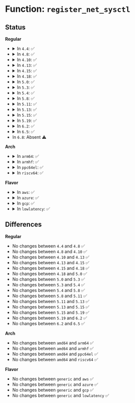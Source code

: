 # Function: <code>register_net_sysctl</code>

## Status
<b>Regular</b>
<ul>
<li>
<details>
<summary>In <code>4.4</code>: ✅</summary>

```c
struct ctl_table_header *register_net_sysctl(struct net *net, const char *path, struct ctl_table *table);
```

**Collision:** Unique Global

**Inline:** No

**Transformation:** False

**Instances:**

```
In net/sysctl_net.c (ffffffff818163d0)
Location: net/sysctl_net.c:107
Inline: False
Direct callers:
  - net/core/sysctl_net_core.c:sysctl_core_init
  - net/core/sysctl_net_core.c:sysctl_core_net_init
  - net/core/sysctl_net_core.c:sysctl_core_net_init
  - net/core/neighbour.c:neigh_sysctl_register
  - net/netfilter/nf_log.c:nf_log_net_init
  - net/netfilter/nf_log.c:nf_log_net_init
  - net/ipv4/route.c:sysctl_route_net_init
  - net/ipv4/route.c:sysctl_route_net_init
  - net/ipv4/route.c:ip_static_sysctl_init
  - net/ipv4/ip_fragment.c:ipv4_frags_init_net
  - net/ipv4/ip_fragment.c:ipv4_frags_init_net
  - net/ipv4/ip_fragment.c:ipfrag_init
  - net/ipv4/devinet.c:__devinet_sysctl_register
  - net/ipv4/devinet.c:devinet_init_net
  - net/ipv4/sysctl_net_ipv4.c:sysctl_ipv4_init
  - net/ipv4/sysctl_net_ipv4.c:ipv4_sysctl_init_net
  - net/ipv4/sysctl_net_ipv4.c:ipv4_sysctl_init_net
  - net/ipv4/xfrm4_policy.c:xfrm4_net_init
  - net/ipv4/xfrm4_policy.c:xfrm4_net_init
  - net/xfrm/xfrm_sysctl.c:xfrm_sysctl_init
  - net/unix/sysctl_net_unix.c:unix_sysctl_register
  - net/ipv6/addrconf.c:__addrconf_sysctl_register
  - net/ipv6/reassembly.c:ipv6_frags_init_net
  - net/ipv6/reassembly.c:ipv6_frags_init_net
  - net/ipv6/reassembly.c:ipv6_frag_init
  - net/ipv6/sysctl_net_ipv6.c:ipv6_sysctl_net_init
  - net/ipv6/sysctl_net_ipv6.c:ipv6_sysctl_net_init
  - net/ipv6/sysctl_net_ipv6.c:ipv6_sysctl_net_init
  - net/ipv6/sysctl_net_ipv6.c:ipv6_sysctl_register
  - net/ipv6/xfrm6_policy.c:xfrm6_net_init
  - net/ipv6/xfrm6_policy.c:xfrm6_net_init
```
**Symbols:**

```
ffffffff818163d0-ffffffff818163e7: register_net_sysctl (STB_GLOBAL)
```
</details>
</li>
<li>
<details>
<summary>In <code>4.8</code>: ✅</summary>

```c
struct ctl_table_header *register_net_sysctl(struct net *net, const char *path, struct ctl_table *table);
```

**Collision:** Unique Global

**Inline:** No

**Transformation:** False

**Instances:**

```
In net/sysctl_net.c (ffffffff818892a0)
Location: net/sysctl_net.c:107
Inline: False
Direct callers:
  - net/core/sysctl_net_core.c:sysctl_core_init
  - net/core/sysctl_net_core.c:sysctl_core_net_init
  - net/core/sysctl_net_core.c:sysctl_core_net_init
  - net/core/neighbour.c:neigh_sysctl_register
  - net/netfilter/nf_log.c:nf_log_net_init
  - net/netfilter/nf_log.c:nf_log_net_init
  - net/ipv4/route.c:ip_static_sysctl_init
  - net/ipv4/route.c:sysctl_route_net_init
  - net/ipv4/route.c:sysctl_route_net_init
  - net/ipv4/ip_fragment.c:ipfrag_init
  - net/ipv4/ip_fragment.c:ipv4_frags_init_net
  - net/ipv4/ip_fragment.c:ipv4_frags_init_net
  - net/ipv4/devinet.c:devinet_init_net
  - net/ipv4/devinet.c:__devinet_sysctl_register
  - net/ipv4/sysctl_net_ipv4.c:sysctl_ipv4_init
  - net/ipv4/sysctl_net_ipv4.c:ipv4_sysctl_init_net
  - net/ipv4/sysctl_net_ipv4.c:ipv4_sysctl_init_net
  - net/ipv4/xfrm4_policy.c:xfrm4_net_init
  - net/ipv4/xfrm4_policy.c:xfrm4_net_init
  - net/xfrm/xfrm_sysctl.c:xfrm_sysctl_init
  - net/unix/sysctl_net_unix.c:unix_sysctl_register
  - net/ipv6/addrconf.c:__addrconf_sysctl_register
  - net/ipv6/reassembly.c:ipv6_frag_init
  - net/ipv6/reassembly.c:ipv6_frags_init_net
  - net/ipv6/reassembly.c:ipv6_frags_init_net
  - net/ipv6/sysctl_net_ipv6.c:ipv6_sysctl_register
  - net/ipv6/sysctl_net_ipv6.c:ipv6_sysctl_net_init
  - net/ipv6/sysctl_net_ipv6.c:ipv6_sysctl_net_init
  - net/ipv6/sysctl_net_ipv6.c:ipv6_sysctl_net_init
  - net/ipv6/xfrm6_policy.c:xfrm6_net_init
  - net/ipv6/xfrm6_policy.c:xfrm6_net_init
```
**Symbols:**

```
ffffffff818892a0-ffffffff818892b7: register_net_sysctl (STB_GLOBAL)
```
</details>
</li>
<li>
<details>
<summary>In <code>4.10</code>: ✅</summary>

```c
struct ctl_table_header *register_net_sysctl(struct net *net, const char *path, struct ctl_table *table);
```

**Collision:** Unique Global

**Inline:** No

**Transformation:** False

**Instances:**

```
In net/sysctl_net.c (ffffffff818bdb20)
Location: net/sysctl_net.c:118
Inline: False
Direct callers:
  - net/core/sysctl_net_core.c:sysctl_core_init
  - net/core/sysctl_net_core.c:sysctl_core_net_init
  - net/core/sysctl_net_core.c:sysctl_core_net_init
  - net/core/neighbour.c:neigh_sysctl_register
  - net/netfilter/nf_log.c:nf_log_net_init
  - net/ipv4/route.c:ip_static_sysctl_init
  - net/ipv4/route.c:sysctl_route_net_init
  - net/ipv4/route.c:sysctl_route_net_init
  - net/ipv4/ip_fragment.c:ipfrag_init
  - net/ipv4/ip_fragment.c:ipv4_frags_init_net
  - net/ipv4/ip_fragment.c:ipv4_frags_init_net
  - net/ipv4/devinet.c:devinet_init_net
  - net/ipv4/devinet.c:__devinet_sysctl_register
  - net/ipv4/sysctl_net_ipv4.c:sysctl_ipv4_init
  - net/ipv4/sysctl_net_ipv4.c:ipv4_sysctl_init_net
  - net/ipv4/sysctl_net_ipv4.c:ipv4_sysctl_init_net
  - net/ipv4/xfrm4_policy.c:xfrm4_net_init
  - net/ipv4/xfrm4_policy.c:xfrm4_net_init
  - net/xfrm/xfrm_sysctl.c:xfrm_sysctl_init
  - net/unix/sysctl_net_unix.c:unix_sysctl_register
  - net/ipv6/addrconf.c:__addrconf_sysctl_register
  - net/ipv6/reassembly.c:ipv6_frag_init
  - net/ipv6/reassembly.c:ipv6_frags_init_net
  - net/ipv6/reassembly.c:ipv6_frags_init_net
  - net/ipv6/sysctl_net_ipv6.c:ipv6_sysctl_register
  - net/ipv6/sysctl_net_ipv6.c:ipv6_sysctl_net_init
  - net/ipv6/sysctl_net_ipv6.c:ipv6_sysctl_net_init
  - net/ipv6/sysctl_net_ipv6.c:ipv6_sysctl_net_init
  - net/ipv6/xfrm6_policy.c:xfrm6_net_init
  - net/ipv6/xfrm6_policy.c:xfrm6_net_init
```
**Symbols:**

```
ffffffff818bdb20-ffffffff818bdb37: register_net_sysctl (STB_GLOBAL)
```
</details>
</li>
<li>
<details>
<summary>In <code>4.13</code>: ✅</summary>

```c
struct ctl_table_header *register_net_sysctl(struct net *net, const char *path, struct ctl_table *table);
```

**Collision:** Unique Global

**Inline:** No

**Transformation:** False

**Instances:**

```
In net/sysctl_net.c (ffffffff818e4470)
Location: net/sysctl_net.c:117
Inline: False
Direct callers:
  - net/core/sysctl_net_core.c:sysctl_core_init
  - net/core/sysctl_net_core.c:sysctl_core_net_init
  - net/core/sysctl_net_core.c:sysctl_core_net_init
  - net/core/neighbour.c:neigh_sysctl_register
  - net/netfilter/nf_log.c:nf_log_net_init
  - net/netfilter/nf_log.c:nf_log_net_init
  - net/ipv4/route.c:ip_static_sysctl_init
  - net/ipv4/route.c:sysctl_route_net_init
  - net/ipv4/route.c:sysctl_route_net_init
  - net/ipv4/ip_fragment.c:ipfrag_init
  - net/ipv4/ip_fragment.c:ipv4_frags_init_net
  - net/ipv4/ip_fragment.c:ipv4_frags_init_net
  - net/ipv4/devinet.c:devinet_init_net
  - net/ipv4/devinet.c:__devinet_sysctl_register
  - net/ipv4/sysctl_net_ipv4.c:sysctl_ipv4_init
  - net/ipv4/sysctl_net_ipv4.c:ipv4_sysctl_init_net
  - net/ipv4/sysctl_net_ipv4.c:ipv4_sysctl_init_net
  - net/ipv4/xfrm4_policy.c:xfrm4_net_init
  - net/ipv4/xfrm4_policy.c:xfrm4_net_init
  - net/xfrm/xfrm_sysctl.c:xfrm_sysctl_init
  - net/unix/sysctl_net_unix.c:unix_sysctl_register
  - net/ipv6/addrconf.c:__addrconf_sysctl_register
  - net/ipv6/reassembly.c:ipv6_frag_init
  - net/ipv6/reassembly.c:ipv6_frags_init_net
  - net/ipv6/reassembly.c:ipv6_frags_init_net
  - net/ipv6/sysctl_net_ipv6.c:ipv6_sysctl_register
  - net/ipv6/sysctl_net_ipv6.c:ipv6_sysctl_net_init
  - net/ipv6/sysctl_net_ipv6.c:ipv6_sysctl_net_init
  - net/ipv6/sysctl_net_ipv6.c:ipv6_sysctl_net_init
  - net/ipv6/xfrm6_policy.c:xfrm6_net_init
  - net/ipv6/xfrm6_policy.c:xfrm6_net_init
```
**Symbols:**

```
ffffffff818e4470-ffffffff818e4487: register_net_sysctl (STB_GLOBAL)
```
</details>
</li>
<li>
<details>
<summary>In <code>4.15</code>: ✅</summary>

```c
struct ctl_table_header *register_net_sysctl(struct net *net, const char *path, struct ctl_table *table);
```

**Collision:** Unique Global

**Inline:** No

**Transformation:** False

**Instances:**

```
In net/sysctl_net.c (ffffffff8196a2b0)
Location: net/sysctl_net.c:117
Inline: False
Direct callers:
  - net/core/sysctl_net_core.c:sysctl_core_init
  - net/core/sysctl_net_core.c:sysctl_core_net_init
  - net/core/sysctl_net_core.c:sysctl_core_net_init
  - net/core/neighbour.c:neigh_sysctl_register
  - net/netfilter/nf_log.c:nf_log_net_init
  - net/netfilter/nf_log.c:nf_log_net_init
  - net/ipv4/route.c:ip_static_sysctl_init
  - net/ipv4/route.c:sysctl_route_net_init
  - net/ipv4/route.c:sysctl_route_net_init
  - net/ipv4/ip_fragment.c:ipfrag_init
  - net/ipv4/ip_fragment.c:ipv4_frags_init_net
  - net/ipv4/ip_fragment.c:ipv4_frags_init_net
  - net/ipv4/devinet.c:devinet_init_net
  - net/ipv4/devinet.c:__devinet_sysctl_register
  - net/ipv4/sysctl_net_ipv4.c:sysctl_ipv4_init
  - net/ipv4/sysctl_net_ipv4.c:ipv4_sysctl_init_net
  - net/ipv4/sysctl_net_ipv4.c:ipv4_sysctl_init_net
  - net/ipv4/xfrm4_policy.c:xfrm4_net_init
  - net/ipv4/xfrm4_policy.c:xfrm4_net_init
  - net/xfrm/xfrm_sysctl.c:xfrm_sysctl_init
  - net/unix/sysctl_net_unix.c:unix_sysctl_register
  - net/ipv6/addrconf.c:__addrconf_sysctl_register
  - net/ipv6/reassembly.c:ipv6_frag_init
  - net/ipv6/reassembly.c:ipv6_frags_init_net
  - net/ipv6/reassembly.c:ipv6_frags_init_net
  - net/ipv6/sysctl_net_ipv6.c:ipv6_sysctl_register
  - net/ipv6/sysctl_net_ipv6.c:ipv6_sysctl_net_init
  - net/ipv6/sysctl_net_ipv6.c:ipv6_sysctl_net_init
  - net/ipv6/sysctl_net_ipv6.c:ipv6_sysctl_net_init
  - net/ipv6/xfrm6_policy.c:xfrm6_net_init
  - net/ipv6/xfrm6_policy.c:xfrm6_net_init
```
**Symbols:**

```
ffffffff8196a2b0-ffffffff8196a2c7: register_net_sysctl (STB_GLOBAL)
```
</details>
</li>
<li>
<details>
<summary>In <code>4.18</code>: ✅</summary>

```c
struct ctl_table_header *register_net_sysctl(struct net *net, const char *path, struct ctl_table *table);
```

**Collision:** Unique Global

**Inline:** No

**Transformation:** False

**Instances:**

```
In net/sysctl_net.c (ffffffff819c3c90)
Location: net/sysctl_net.c:117
Inline: False
Direct callers:
  - net/core/sysctl_net_core.c:sysctl_core_init
  - net/core/sysctl_net_core.c:sysctl_core_net_init
  - net/core/sysctl_net_core.c:sysctl_core_net_init
  - net/core/neighbour.c:neigh_sysctl_register
  - net/netfilter/nf_log.c:nf_log_net_init
  - net/netfilter/nf_log.c:nf_log_net_init
  - net/ipv4/route.c:ip_static_sysctl_init
  - net/ipv4/route.c:sysctl_route_net_init
  - net/ipv4/route.c:sysctl_route_net_init
  - net/ipv4/ip_fragment.c:ipfrag_init
  - net/ipv4/ip_fragment.c:ipv4_frags_init_net
  - net/ipv4/ip_fragment.c:ipv4_frags_init_net
  - net/ipv4/devinet.c:devinet_init_net
  - net/ipv4/devinet.c:__devinet_sysctl_register
  - net/ipv4/sysctl_net_ipv4.c:sysctl_ipv4_init
  - net/ipv4/sysctl_net_ipv4.c:ipv4_sysctl_init_net
  - net/ipv4/sysctl_net_ipv4.c:ipv4_sysctl_init_net
  - net/ipv4/xfrm4_policy.c:xfrm4_net_init
  - net/ipv4/xfrm4_policy.c:xfrm4_net_init
  - net/xfrm/xfrm_sysctl.c:xfrm_sysctl_init
  - net/unix/sysctl_net_unix.c:unix_sysctl_register
  - net/ipv6/addrconf.c:__addrconf_sysctl_register
  - net/ipv6/reassembly.c:ipv6_frag_init
  - net/ipv6/reassembly.c:ipv6_frags_init_net
  - net/ipv6/reassembly.c:ipv6_frags_init_net
  - net/ipv6/sysctl_net_ipv6.c:ipv6_sysctl_register
  - net/ipv6/sysctl_net_ipv6.c:ipv6_sysctl_net_init
  - net/ipv6/sysctl_net_ipv6.c:ipv6_sysctl_net_init
  - net/ipv6/sysctl_net_ipv6.c:ipv6_sysctl_net_init
  - net/ipv6/xfrm6_policy.c:xfrm6_net_init
  - net/ipv6/xfrm6_policy.c:xfrm6_net_init
```
**Symbols:**

```
ffffffff819c3c90-ffffffff819c3ca7: register_net_sysctl (STB_GLOBAL)
```
</details>
</li>
<li>
<details>
<summary>In <code>5.0</code>: ✅</summary>

```c
struct ctl_table_header *register_net_sysctl(struct net *net, const char *path, struct ctl_table *table);
```

**Collision:** Unique Global

**Inline:** No

**Transformation:** False

**Instances:**

```
In net/sysctl_net.c (ffffffff819fb040)
Location: net/sysctl_net.c:117
Inline: False
Direct callers:
  - net/core/sysctl_net_core.c:sysctl_core_init
  - net/core/sysctl_net_core.c:sysctl_core_net_init
  - net/core/sysctl_net_core.c:sysctl_core_net_init
  - net/core/neighbour.c:neigh_sysctl_register
  - net/netfilter/nf_log.c:nf_log_net_init
  - net/netfilter/nf_log.c:nf_log_net_init
  - net/ipv4/route.c:ip_static_sysctl_init
  - net/ipv4/route.c:sysctl_route_net_init
  - net/ipv4/route.c:sysctl_route_net_init
  - net/ipv4/ip_fragment.c:ipfrag_init
  - net/ipv4/ip_fragment.c:ipv4_frags_init_net
  - net/ipv4/ip_fragment.c:ipv4_frags_init_net
  - net/ipv4/devinet.c:devinet_init_net
  - net/ipv4/devinet.c:__devinet_sysctl_register
  - net/ipv4/sysctl_net_ipv4.c:sysctl_ipv4_init
  - net/ipv4/sysctl_net_ipv4.c:ipv4_sysctl_init_net
  - net/ipv4/sysctl_net_ipv4.c:ipv4_sysctl_init_net
  - net/ipv4/xfrm4_policy.c:xfrm4_net_init
  - net/ipv4/xfrm4_policy.c:xfrm4_net_init
  - net/xfrm/xfrm_sysctl.c:xfrm_sysctl_init
  - net/unix/sysctl_net_unix.c:unix_sysctl_register
  - net/ipv6/addrconf.c:__addrconf_sysctl_register
  - net/ipv6/reassembly.c:ipv6_frag_init
  - net/ipv6/reassembly.c:ipv6_frags_init_net
  - net/ipv6/reassembly.c:ipv6_frags_init_net
  - net/ipv6/sysctl_net_ipv6.c:ipv6_sysctl_register
  - net/ipv6/sysctl_net_ipv6.c:ipv6_sysctl_net_init
  - net/ipv6/sysctl_net_ipv6.c:ipv6_sysctl_net_init
  - net/ipv6/sysctl_net_ipv6.c:ipv6_sysctl_net_init
  - net/ipv6/xfrm6_policy.c:xfrm6_net_init
  - net/ipv6/xfrm6_policy.c:xfrm6_net_init
```
**Symbols:**

```
ffffffff819fb040-ffffffff819fb057: register_net_sysctl (STB_GLOBAL)
```
</details>
</li>
<li>
<details>
<summary>In <code>5.3</code>: ✅</summary>

```c
struct ctl_table_header *register_net_sysctl(struct net *net, const char *path, struct ctl_table *table);
```

**Collision:** Unique Global

**Inline:** No

**Transformation:** False

**Instances:**

```
In net/sysctl_net.c (ffffffff81a6a6d0)
Location: net/sysctl_net.c:118
Inline: False
Direct callers:
  - net/core/sysctl_net_core.c:sysctl_core_init
  - net/core/sysctl_net_core.c:sysctl_core_net_init
  - net/core/sysctl_net_core.c:sysctl_core_net_init
  - net/core/neighbour.c:neigh_sysctl_register
  - net/netfilter/nf_log.c:nf_log_net_init
  - net/netfilter/nf_log.c:nf_log_net_init
  - net/ipv4/route.c:ip_static_sysctl_init
  - net/ipv4/route.c:sysctl_route_net_init
  - net/ipv4/route.c:sysctl_route_net_init
  - net/ipv4/ip_fragment.c:ipfrag_init
  - net/ipv4/devinet.c:devinet_init_net
  - net/ipv4/devinet.c:__devinet_sysctl_register
  - net/ipv4/sysctl_net_ipv4.c:sysctl_ipv4_init
  - net/ipv4/sysctl_net_ipv4.c:ipv4_sysctl_init_net
  - net/ipv4/sysctl_net_ipv4.c:ipv4_sysctl_init_net
  - net/ipv4/xfrm4_policy.c:xfrm4_net_init
  - net/ipv4/xfrm4_policy.c:xfrm4_net_init
  - net/xfrm/xfrm_sysctl.c:xfrm_sysctl_init
  - net/unix/sysctl_net_unix.c:unix_sysctl_register
  - net/ipv6/addrconf.c:__addrconf_sysctl_register
  - net/ipv6/reassembly.c:ipv6_frag_init
  - net/ipv6/sysctl_net_ipv6.c:ipv6_sysctl_register
  - net/ipv6/sysctl_net_ipv6.c:ipv6_sysctl_net_init
  - net/ipv6/sysctl_net_ipv6.c:ipv6_sysctl_net_init
  - net/ipv6/sysctl_net_ipv6.c:ipv6_sysctl_net_init
  - net/ipv6/xfrm6_policy.c:xfrm6_net_init
  - net/ipv6/xfrm6_policy.c:xfrm6_net_init
```
**Symbols:**

```
ffffffff81a6a6d0-ffffffff81a6a6e7: register_net_sysctl (STB_GLOBAL)
```
</details>
</li>
<li>
<details>
<summary>In <code>5.4</code>: ✅</summary>

```c
struct ctl_table_header *register_net_sysctl(struct net *net, const char *path, struct ctl_table *table);
```

**Collision:** Unique Global

**Inline:** No

**Transformation:** False

**Instances:**

```
In net/sysctl_net.c (ffffffff81aa10c0)
Location: net/sysctl_net.c:118
Inline: False
Direct callers:
  - net/core/sysctl_net_core.c:sysctl_core_init
  - net/core/sysctl_net_core.c:sysctl_core_net_init
  - net/core/sysctl_net_core.c:sysctl_core_net_init
  - net/core/neighbour.c:neigh_sysctl_register
  - net/netfilter/nf_log.c:nf_log_net_init
  - net/netfilter/nf_log.c:nf_log_net_init
  - net/ipv4/route.c:ip_static_sysctl_init
  - net/ipv4/route.c:sysctl_route_net_init
  - net/ipv4/route.c:sysctl_route_net_init
  - net/ipv4/ip_fragment.c:ipfrag_init
  - net/ipv4/devinet.c:devinet_init_net
  - net/ipv4/devinet.c:__devinet_sysctl_register
  - net/ipv4/sysctl_net_ipv4.c:sysctl_ipv4_init
  - net/ipv4/sysctl_net_ipv4.c:ipv4_sysctl_init_net
  - net/ipv4/sysctl_net_ipv4.c:ipv4_sysctl_init_net
  - net/ipv4/xfrm4_policy.c:xfrm4_net_init
  - net/ipv4/xfrm4_policy.c:xfrm4_net_init
  - net/xfrm/xfrm_sysctl.c:xfrm_sysctl_init
  - net/unix/sysctl_net_unix.c:unix_sysctl_register
  - net/ipv6/addrconf.c:__addrconf_sysctl_register
  - net/ipv6/reassembly.c:ipv6_frag_init
  - net/ipv6/sysctl_net_ipv6.c:ipv6_sysctl_register
  - net/ipv6/sysctl_net_ipv6.c:ipv6_sysctl_net_init
  - net/ipv6/sysctl_net_ipv6.c:ipv6_sysctl_net_init
  - net/ipv6/sysctl_net_ipv6.c:ipv6_sysctl_net_init
  - net/ipv6/xfrm6_policy.c:xfrm6_net_init
  - net/ipv6/xfrm6_policy.c:xfrm6_net_init
```
**Symbols:**

```
ffffffff81aa10c0-ffffffff81aa10d7: register_net_sysctl (STB_GLOBAL)
```
</details>
</li>
<li>
<details>
<summary>In <code>5.8</code>: ✅</summary>

```c
struct ctl_table_header *register_net_sysctl(struct net *net, const char *path, struct ctl_table *table);
```

**Collision:** Unique Global

**Inline:** No

**Transformation:** False

**Instances:**

```
In net/sysctl_net.c (ffffffff81b9ca30)
Location: net/sysctl_net.c:118
Inline: False
Direct callers:
  - net/core/sysctl_net_core.c:sysctl_core_init
  - net/core/sysctl_net_core.c:sysctl_core_net_init
  - net/core/sysctl_net_core.c:sysctl_core_net_init
  - net/core/neighbour.c:neigh_sysctl_register
  - net/netfilter/nf_log.c:nf_log_net_init
  - net/netfilter/nf_log.c:nf_log_net_init
  - net/ipv4/route.c:ip_static_sysctl_init
  - net/ipv4/route.c:sysctl_route_net_init
  - net/ipv4/route.c:sysctl_route_net_init
  - net/ipv4/ip_fragment.c:ipfrag_init
  - net/ipv4/devinet.c:devinet_init_net
  - net/ipv4/devinet.c:__devinet_sysctl_register
  - net/ipv4/sysctl_net_ipv4.c:sysctl_ipv4_init
  - net/ipv4/sysctl_net_ipv4.c:ipv4_sysctl_init_net
  - net/ipv4/sysctl_net_ipv4.c:ipv4_sysctl_init_net
  - net/ipv4/xfrm4_policy.c:xfrm4_net_init
  - net/ipv4/xfrm4_policy.c:xfrm4_net_init
  - net/xfrm/xfrm_sysctl.c:xfrm_sysctl_init
  - net/unix/sysctl_net_unix.c:unix_sysctl_register
  - net/ipv6/addrconf.c:__addrconf_sysctl_register
  - net/ipv6/reassembly.c:ipv6_frag_init
  - net/ipv6/sysctl_net_ipv6.c:ipv6_sysctl_register
  - net/ipv6/sysctl_net_ipv6.c:ipv6_sysctl_net_init
  - net/ipv6/sysctl_net_ipv6.c:ipv6_sysctl_net_init
  - net/ipv6/sysctl_net_ipv6.c:ipv6_sysctl_net_init
  - net/ipv6/xfrm6_policy.c:xfrm6_net_init
  - net/ipv6/xfrm6_policy.c:xfrm6_net_init
  - net/mptcp/ctrl.c:mptcp_net_init
  - net/mptcp/ctrl.c:mptcp_net_init
```
**Symbols:**

```
ffffffff81b9ca30-ffffffff81b9ca47: register_net_sysctl (STB_GLOBAL)
```
</details>
</li>
<li>
<details>
<summary>In <code>5.11</code>: ✅</summary>

```c
struct ctl_table_header *register_net_sysctl(struct net *net, const char *path, struct ctl_table *table);
```

**Collision:** Unique Global

**Inline:** No

**Transformation:** False

**Instances:**

```
In net/sysctl_net.c (ffffffff81bac740)
Location: net/sysctl_net.c:118
Inline: False
Direct callers:
  - net/core/sysctl_net_core.c:sysctl_core_init
  - net/core/sysctl_net_core.c:sysctl_core_net_init
  - net/core/sysctl_net_core.c:sysctl_core_net_init
  - net/core/neighbour.c:neigh_sysctl_register
  - net/netfilter/nf_log.c:nf_log_net_init
  - net/netfilter/nf_log.c:nf_log_net_init
  - net/ipv4/route.c:ip_static_sysctl_init
  - net/ipv4/route.c:sysctl_route_net_init
  - net/ipv4/route.c:sysctl_route_net_init
  - net/ipv4/ip_fragment.c:ipfrag_init
  - net/ipv4/devinet.c:devinet_init_net
  - net/ipv4/devinet.c:__devinet_sysctl_register
  - net/ipv4/sysctl_net_ipv4.c:sysctl_ipv4_init
  - net/ipv4/sysctl_net_ipv4.c:ipv4_sysctl_init_net
  - net/ipv4/sysctl_net_ipv4.c:ipv4_sysctl_init_net
  - net/ipv4/xfrm4_policy.c:xfrm4_net_init
  - net/ipv4/xfrm4_policy.c:xfrm4_net_init
  - net/xfrm/xfrm_sysctl.c:xfrm_sysctl_init
  - net/unix/sysctl_net_unix.c:unix_sysctl_register
  - net/ipv6/addrconf.c:__addrconf_sysctl_register
  - net/ipv6/reassembly.c:ipv6_frag_init
  - net/ipv6/sysctl_net_ipv6.c:ipv6_sysctl_register
  - net/ipv6/sysctl_net_ipv6.c:ipv6_sysctl_net_init
  - net/ipv6/sysctl_net_ipv6.c:ipv6_sysctl_net_init
  - net/ipv6/sysctl_net_ipv6.c:ipv6_sysctl_net_init
  - net/ipv6/xfrm6_policy.c:xfrm6_net_init
  - net/ipv6/xfrm6_policy.c:xfrm6_net_init
  - net/mptcp/ctrl.c:mptcp_net_init
  - net/mptcp/ctrl.c:mptcp_net_init
```
**Symbols:**

```
ffffffff81bac740-ffffffff81bac757: register_net_sysctl (STB_GLOBAL)
```
</details>
</li>
<li>
<details>
<summary>In <code>5.13</code>: ✅</summary>

```c
struct ctl_table_header *register_net_sysctl(struct net *net, const char *path, struct ctl_table *table);
```

**Collision:** Unique Global

**Inline:** No

**Transformation:** False

**Instances:**

```
In net/sysctl_net.c (ffffffff81b9b9c0)
Location: net/sysctl_net.c:163
Inline: False
Direct callers:
  - net/core/sysctl_net_core.c:sysctl_core_init
  - net/core/sysctl_net_core.c:sysctl_core_net_init
  - net/core/sysctl_net_core.c:sysctl_core_net_init
  - net/core/neighbour.c:neigh_sysctl_register
  - net/netfilter/nf_log.c:nf_log_net_init
  - net/netfilter/nf_log.c:nf_log_net_init
  - net/ipv4/route.c:ip_static_sysctl_init
  - net/ipv4/route.c:sysctl_route_net_init
  - net/ipv4/route.c:sysctl_route_net_init
  - net/ipv4/ip_fragment.c:ipfrag_init
  - net/ipv4/devinet.c:devinet_init_net
  - net/ipv4/devinet.c:__devinet_sysctl_register
  - net/ipv4/sysctl_net_ipv4.c:sysctl_ipv4_init
  - net/ipv4/sysctl_net_ipv4.c:ipv4_sysctl_init_net
  - net/ipv4/sysctl_net_ipv4.c:ipv4_sysctl_init_net
  - net/ipv4/xfrm4_policy.c:xfrm4_net_init
  - net/ipv4/xfrm4_policy.c:xfrm4_net_init
  - net/xfrm/xfrm_sysctl.c:xfrm_sysctl_init
  - net/unix/sysctl_net_unix.c:unix_sysctl_register
  - net/ipv6/addrconf.c:__addrconf_sysctl_register
  - net/ipv6/reassembly.c:ipv6_frag_init
  - net/ipv6/sysctl_net_ipv6.c:ipv6_sysctl_register
  - net/ipv6/sysctl_net_ipv6.c:ipv6_sysctl_net_init
  - net/ipv6/sysctl_net_ipv6.c:ipv6_sysctl_net_init
  - net/ipv6/sysctl_net_ipv6.c:ipv6_sysctl_net_init
  - net/ipv6/xfrm6_policy.c:xfrm6_net_init
  - net/ipv6/xfrm6_policy.c:xfrm6_net_init
  - net/mptcp/ctrl.c:mptcp_net_init
  - net/mptcp/ctrl.c:mptcp_net_init
```
**Symbols:**

```
ffffffff81b9b9c0-ffffffff81b9b9fe: register_net_sysctl (STB_GLOBAL)
```
</details>
</li>
<li>
<details>
<summary>In <code>5.15</code>: ✅</summary>

```c
struct ctl_table_header *register_net_sysctl(struct net *net, const char *path, struct ctl_table *table);
```

**Collision:** Unique Global

**Inline:** No

**Transformation:** False

**Instances:**

```
In net/sysctl_net.c (ffffffff81c68900)
Location: net/sysctl_net.c:163
Inline: False
Direct callers:
  - net/core/sysctl_net_core.c:sysctl_core_init
  - net/core/sysctl_net_core.c:sysctl_core_net_init
  - net/core/sysctl_net_core.c:sysctl_core_net_init
  - net/core/neighbour.c:neigh_sysctl_register
  - net/netfilter/nf_log.c:nf_log_net_init
  - net/netfilter/nf_log.c:nf_log_net_init
  - net/ipv4/route.c:ip_static_sysctl_init
  - net/ipv4/route.c:sysctl_route_net_init
  - net/ipv4/route.c:sysctl_route_net_init
  - net/ipv4/ip_fragment.c:ipfrag_init
  - net/ipv4/devinet.c:devinet_init_net
  - net/ipv4/devinet.c:__devinet_sysctl_register
  - net/ipv4/sysctl_net_ipv4.c:sysctl_ipv4_init
  - net/ipv4/sysctl_net_ipv4.c:ipv4_sysctl_init_net
  - net/ipv4/sysctl_net_ipv4.c:ipv4_sysctl_init_net
  - net/ipv4/xfrm4_policy.c:xfrm4_net_init
  - net/ipv4/xfrm4_policy.c:xfrm4_net_init
  - net/xfrm/xfrm_sysctl.c:xfrm_sysctl_init
  - net/unix/sysctl_net_unix.c:unix_sysctl_register
  - net/ipv6/addrconf.c:__addrconf_sysctl_register
  - net/ipv6/reassembly.c:ipv6_frag_init
  - net/ipv6/sysctl_net_ipv6.c:ipv6_sysctl_register
  - net/ipv6/sysctl_net_ipv6.c:ipv6_sysctl_net_init
  - net/ipv6/sysctl_net_ipv6.c:ipv6_sysctl_net_init
  - net/ipv6/sysctl_net_ipv6.c:ipv6_sysctl_net_init
  - net/ipv6/xfrm6_policy.c:xfrm6_net_init
  - net/ipv6/xfrm6_policy.c:xfrm6_net_init
  - net/mptcp/ctrl.c:mptcp_net_init
  - net/mptcp/ctrl.c:mptcp_net_init
```
**Symbols:**

```
ffffffff81c68900-ffffffff81c6893e: register_net_sysctl (STB_GLOBAL)
```
</details>
</li>
<li>
<details>
<summary>In <code>5.19</code>: ✅</summary>

```c
struct ctl_table_header *register_net_sysctl(struct net *net, const char *path, struct ctl_table *table);
```

**Collision:** Unique Global

**Inline:** No

**Transformation:** False

**Instances:**

```
In net/sysctl_net.c (ffffffff81e0bab0)
Location: net/sysctl_net.c:163
Inline: False
Direct callers:
  - net/core/sysctl_net_core.c:sysctl_core_init
  - net/core/sysctl_net_core.c:sysctl_core_net_init
  - net/core/sysctl_net_core.c:sysctl_core_net_init
  - net/core/neighbour.c:neigh_sysctl_register
  - net/netfilter/nf_log.c:nf_log_net_init
  - net/netfilter/nf_log.c:nf_log_net_init
  - net/ipv4/route.c:ip_static_sysctl_init
  - net/ipv4/route.c:sysctl_route_net_init
  - net/ipv4/route.c:sysctl_route_net_init
  - net/ipv4/ip_fragment.c:ipfrag_init
  - net/ipv4/devinet.c:devinet_init_net
  - net/ipv4/devinet.c:__devinet_sysctl_register
  - net/ipv4/sysctl_net_ipv4.c:sysctl_ipv4_init
  - net/ipv4/sysctl_net_ipv4.c:ipv4_sysctl_init_net
  - net/ipv4/sysctl_net_ipv4.c:ipv4_sysctl_init_net
  - net/ipv4/xfrm4_policy.c:xfrm4_net_init
  - net/ipv4/xfrm4_policy.c:xfrm4_net_init
  - net/xfrm/xfrm_sysctl.c:xfrm_sysctl_init
  - net/unix/sysctl_net_unix.c:unix_sysctl_register
  - net/ipv6/addrconf.c:__addrconf_sysctl_register
  - net/ipv6/reassembly.c:ipv6_frag_init
  - net/ipv6/sysctl_net_ipv6.c:ipv6_sysctl_register
  - net/ipv6/sysctl_net_ipv6.c:ipv6_sysctl_net_init
  - net/ipv6/sysctl_net_ipv6.c:ipv6_sysctl_net_init
  - net/ipv6/sysctl_net_ipv6.c:ipv6_sysctl_net_init
  - net/ipv6/xfrm6_policy.c:xfrm6_net_init
  - net/ipv6/xfrm6_policy.c:xfrm6_net_init
  - net/mptcp/ctrl.c:mptcp_net_init
  - net/mptcp/ctrl.c:mptcp_net_init
```
**Symbols:**

```
ffffffff81e0bab0-ffffffff81e0baf8: register_net_sysctl (STB_GLOBAL)
```
</details>
</li>
<li>
<details>
<summary>In <code>6.2</code>: ✅</summary>

```c
struct ctl_table_header *register_net_sysctl(struct net *net, const char *path, struct ctl_table *table);
```

**Collision:** Unique Global

**Inline:** No

**Transformation:** False

**Instances:**

```
In net/sysctl_net.c (ffffffff81fe1760)
Location: net/sysctl_net.c:163
Inline: False
Direct callers:
  - net/core/sysctl_net_core.c:sysctl_core_init
  - net/core/sysctl_net_core.c:sysctl_core_net_init
  - net/core/sysctl_net_core.c:sysctl_core_net_init
  - net/core/neighbour.c:neigh_sysctl_register
  - net/netfilter/nf_log.c:nf_log_net_init
  - net/netfilter/nf_log.c:nf_log_net_init
  - net/ipv4/route.c:ip_static_sysctl_init
  - net/ipv4/route.c:sysctl_route_net_init
  - net/ipv4/route.c:sysctl_route_net_init
  - net/ipv4/ip_fragment.c:ipfrag_init
  - net/ipv4/devinet.c:devinet_init_net
  - net/ipv4/devinet.c:__devinet_sysctl_register
  - net/ipv4/sysctl_net_ipv4.c:sysctl_ipv4_init
  - net/ipv4/sysctl_net_ipv4.c:ipv4_sysctl_init_net
  - net/ipv4/sysctl_net_ipv4.c:ipv4_sysctl_init_net
  - net/ipv4/xfrm4_policy.c:xfrm4_net_init
  - net/ipv4/xfrm4_policy.c:xfrm4_net_init
  - net/xfrm/xfrm_sysctl.c:xfrm_sysctl_init
  - net/unix/sysctl_net_unix.c:unix_sysctl_register
  - net/unix/sysctl_net_unix.c:unix_sysctl_register
  - net/ipv6/addrconf.c:__addrconf_sysctl_register
  - net/ipv6/reassembly.c:ipv6_frag_init
  - net/ipv6/sysctl_net_ipv6.c:ipv6_sysctl_register
  - net/ipv6/sysctl_net_ipv6.c:ipv6_sysctl_net_init
  - net/ipv6/sysctl_net_ipv6.c:ipv6_sysctl_net_init
  - net/ipv6/sysctl_net_ipv6.c:ipv6_sysctl_net_init
  - net/ipv6/xfrm6_policy.c:xfrm6_net_init
  - net/ipv6/xfrm6_policy.c:xfrm6_net_init
  - net/mptcp/ctrl.c:mptcp_net_init
  - net/mptcp/ctrl.c:mptcp_net_init
```
**Symbols:**

```
ffffffff81fe1760-ffffffff81fe17a8: register_net_sysctl (STB_GLOBAL)
```
</details>
</li>
<li>
<details>
<summary>In <code>6.5</code>: ✅</summary>

```c
struct ctl_table_header *register_net_sysctl(struct net *net, const char *path, struct ctl_table *table);
```

**Collision:** Unique Global

**Inline:** No

**Transformation:** False

**Instances:**

```
In net/sysctl_net.c (ffffffff8205d9e0)
Location: net/sysctl_net.c:163
Inline: False
Direct callers:
  - net/core/sysctl_net_core.c:sysctl_core_init
  - net/core/sysctl_net_core.c:sysctl_core_net_init
  - net/core/sysctl_net_core.c:sysctl_core_net_init
  - net/core/neighbour.c:neigh_sysctl_register
  - net/netfilter/nf_log.c:nf_log_net_init
  - net/netfilter/nf_log.c:nf_log_net_init
  - net/ipv4/route.c:ip_static_sysctl_init
  - net/ipv4/route.c:sysctl_route_net_init
  - net/ipv4/route.c:sysctl_route_net_init
  - net/ipv4/ip_fragment.c:ipfrag_init
  - net/ipv4/devinet.c:devinet_init_net
  - net/ipv4/devinet.c:__devinet_sysctl_register
  - net/ipv4/sysctl_net_ipv4.c:sysctl_ipv4_init
  - net/ipv4/sysctl_net_ipv4.c:ipv4_sysctl_init_net
  - net/ipv4/sysctl_net_ipv4.c:ipv4_sysctl_init_net
  - net/ipv4/xfrm4_policy.c:xfrm4_net_init
  - net/ipv4/xfrm4_policy.c:xfrm4_net_init
  - net/xfrm/xfrm_sysctl.c:xfrm_sysctl_init
  - net/unix/sysctl_net_unix.c:unix_sysctl_register
  - net/unix/sysctl_net_unix.c:unix_sysctl_register
  - net/ipv6/addrconf.c:__addrconf_sysctl_register
  - net/ipv6/reassembly.c:ipv6_frag_init
  - net/ipv6/sysctl_net_ipv6.c:ipv6_sysctl_register
  - net/ipv6/sysctl_net_ipv6.c:ipv6_sysctl_net_init
  - net/ipv6/sysctl_net_ipv6.c:ipv6_sysctl_net_init
  - net/ipv6/sysctl_net_ipv6.c:ipv6_sysctl_net_init
  - net/ipv6/xfrm6_policy.c:xfrm6_net_init
  - net/ipv6/xfrm6_policy.c:xfrm6_net_init
  - net/mptcp/ctrl.c:mptcp_net_init
  - net/mptcp/ctrl.c:mptcp_net_init
```
**Symbols:**

```
ffffffff8205d9e0-ffffffff8205da28: register_net_sysctl (STB_GLOBAL)
```
</details>
</li>
<li>
In <code>6.8</code>: Absent ⚠️
</li>
</ul>
<b>Arch</b>
<ul>
<li>
<details>
<summary>In <code>arm64</code>: ✅</summary>

```c
struct ctl_table_header *register_net_sysctl(struct net *net, const char *path, struct ctl_table *table);
```

**Collision:** Unique Global

**Inline:** No

**Transformation:** False

**Instances:**

```
In net/sysctl_net.c (ffff800010d725c8)
Location: net/sysctl_net.c:118
Inline: False
Direct callers:
  - net/core/sysctl_net_core.c:sysctl_core_init
  - net/core/sysctl_net_core.c:sysctl_core_net_init
  - net/core/sysctl_net_core.c:sysctl_core_net_init
  - net/core/neighbour.c:neigh_sysctl_register
  - net/netfilter/nf_log.c:nf_log_net_init
  - net/netfilter/nf_log.c:nf_log_net_init
  - net/ipv4/route.c:ip_static_sysctl_init
  - net/ipv4/route.c:sysctl_route_net_init
  - net/ipv4/route.c:sysctl_route_net_init
  - net/ipv4/ip_fragment.c:ipfrag_init
  - net/ipv4/devinet.c:devinet_init_net
  - net/ipv4/devinet.c:__devinet_sysctl_register
  - net/ipv4/sysctl_net_ipv4.c:sysctl_ipv4_init
  - net/ipv4/sysctl_net_ipv4.c:ipv4_sysctl_init_net
  - net/ipv4/sysctl_net_ipv4.c:ipv4_sysctl_init_net
  - net/ipv4/xfrm4_policy.c:xfrm4_net_init
  - net/ipv4/xfrm4_policy.c:xfrm4_net_init
  - net/xfrm/xfrm_sysctl.c:xfrm_sysctl_init
  - net/unix/sysctl_net_unix.c:unix_sysctl_register
  - net/ipv6/addrconf.c:__addrconf_sysctl_register
  - net/ipv6/reassembly.c:ipv6_frag_init
  - net/ipv6/sysctl_net_ipv6.c:ipv6_sysctl_register
  - net/ipv6/sysctl_net_ipv6.c:ipv6_sysctl_net_init
  - net/ipv6/sysctl_net_ipv6.c:ipv6_sysctl_net_init
  - net/ipv6/sysctl_net_ipv6.c:ipv6_sysctl_net_init
  - net/ipv6/xfrm6_policy.c:xfrm6_net_init
  - net/ipv6/xfrm6_policy.c:xfrm6_net_init
```
**Symbols:**

```
ffff800010d725c8-ffff800010d7260c: register_net_sysctl (STB_GLOBAL)
```
</details>
</li>
<li>
<details>
<summary>In <code>armhf</code>: ✅</summary>

```c
struct ctl_table_header *register_net_sysctl(struct net *net, const char *path, struct ctl_table *table);
```

**Collision:** Unique Global

**Inline:** No

**Transformation:** False

**Instances:**

```
In net/sysctl_net.c (c0e6f544)
Location: net/sysctl_net.c:118
Inline: False
Direct callers:
  - net/core/sysctl_net_core.c:sysctl_core_init
  - net/core/sysctl_net_core.c:sysctl_core_net_init
  - net/core/sysctl_net_core.c:sysctl_core_net_init
  - net/core/neighbour.c:neigh_sysctl_register
  - net/netfilter/nf_log.c:nf_log_net_init
  - net/netfilter/nf_log.c:nf_log_net_init
  - net/ipv4/route.c:ip_static_sysctl_init
  - net/ipv4/route.c:sysctl_route_net_init
  - net/ipv4/route.c:sysctl_route_net_init
  - net/ipv4/ip_fragment.c:ipfrag_init
  - net/ipv4/devinet.c:devinet_init_net
  - net/ipv4/devinet.c:__devinet_sysctl_register
  - net/ipv4/sysctl_net_ipv4.c:sysctl_ipv4_init
  - net/ipv4/sysctl_net_ipv4.c:ipv4_sysctl_init_net
  - net/ipv4/sysctl_net_ipv4.c:ipv4_sysctl_init_net
  - net/ipv4/xfrm4_policy.c:xfrm4_net_init
  - net/ipv4/xfrm4_policy.c:xfrm4_net_init
  - net/xfrm/xfrm_sysctl.c:xfrm_sysctl_init
  - net/unix/sysctl_net_unix.c:unix_sysctl_register
  - net/ipv6/addrconf.c:__addrconf_sysctl_register
  - net/ipv6/reassembly.c:ipv6_frag_init
  - net/ipv6/sysctl_net_ipv6.c:ipv6_sysctl_register
  - net/ipv6/sysctl_net_ipv6.c:ipv6_sysctl_net_init
  - net/ipv6/sysctl_net_ipv6.c:ipv6_sysctl_net_init
  - net/ipv6/sysctl_net_ipv6.c:ipv6_sysctl_net_init
  - net/ipv6/xfrm6_policy.c:xfrm6_net_init
  - net/ipv6/xfrm6_policy.c:xfrm6_net_init
```
**Symbols:**

```
c0e6f544-c0e6f564: register_net_sysctl (STB_GLOBAL)
```
</details>
</li>
<li>
<details>
<summary>In <code>ppc64el</code>: ✅</summary>

```c
struct ctl_table_header *register_net_sysctl(struct net *net, const char *path, struct ctl_table *table);
```

**Collision:** Unique Global

**Inline:** No

**Transformation:** False

**Instances:**

```
In net/sysctl_net.c (c000000000eb1510)
Location: net/sysctl_net.c:118
Inline: False
Direct callers:
  - net/core/sysctl_net_core.c:sysctl_core_init
  - net/core/sysctl_net_core.c:sysctl_core_net_init
  - net/core/sysctl_net_core.c:sysctl_core_net_init
  - net/core/neighbour.c:neigh_sysctl_register
  - net/netfilter/nf_log.c:nf_log_net_init
  - net/netfilter/nf_log.c:nf_log_net_init
  - net/ipv4/route.c:ip_static_sysctl_init
  - net/ipv4/route.c:sysctl_route_net_init
  - net/ipv4/route.c:sysctl_route_net_init
  - net/ipv4/ip_fragment.c:ipfrag_init
  - net/ipv4/devinet.c:devinet_init_net
  - net/ipv4/devinet.c:__devinet_sysctl_register
  - net/ipv4/sysctl_net_ipv4.c:sysctl_ipv4_init
  - net/ipv4/sysctl_net_ipv4.c:ipv4_sysctl_init_net
  - net/ipv4/sysctl_net_ipv4.c:ipv4_sysctl_init_net
  - net/ipv4/xfrm4_policy.c:xfrm4_net_init
  - net/ipv4/xfrm4_policy.c:xfrm4_net_init
  - net/xfrm/xfrm_sysctl.c:xfrm_sysctl_init
  - net/unix/sysctl_net_unix.c:unix_sysctl_register
  - net/ipv6/addrconf.c:__addrconf_sysctl_register
  - net/ipv6/reassembly.c:ipv6_frag_init
  - net/ipv6/sysctl_net_ipv6.c:ipv6_sysctl_register
  - net/ipv6/sysctl_net_ipv6.c:ipv6_sysctl_net_init
  - net/ipv6/sysctl_net_ipv6.c:ipv6_sysctl_net_init
  - net/ipv6/sysctl_net_ipv6.c:ipv6_sysctl_net_init
  - net/ipv6/xfrm6_policy.c:xfrm6_net_init
  - net/ipv6/xfrm6_policy.c:xfrm6_net_init
```
**Symbols:**

```
c000000000eb1510-c000000000eb1548: register_net_sysctl (STB_GLOBAL)
```
</details>
</li>
<li>
<details>
<summary>In <code>riscv64</code>: ✅</summary>

```c
struct ctl_table_header *register_net_sysctl(struct net *net, const char *path, struct ctl_table *table);
```

**Collision:** Unique Global

**Inline:** No

**Transformation:** False

**Instances:**

```
In net/sysctl_net.c (ffffffe0008a2bea)
Location: net/sysctl_net.c:118
Inline: False
Direct callers:
  - net/core/sysctl_net_core.c:sysctl_core_init
  - net/core/sysctl_net_core.c:sysctl_core_net_init
  - net/core/sysctl_net_core.c:sysctl_core_net_init
  - net/core/neighbour.c:neigh_sysctl_register
  - net/netfilter/nf_log.c:nf_log_net_init
  - net/netfilter/nf_log.c:nf_log_net_init
  - net/ipv4/route.c:ip_static_sysctl_init
  - net/ipv4/route.c:sysctl_route_net_init
  - net/ipv4/route.c:sysctl_route_net_init
  - net/ipv4/ip_fragment.c:ipfrag_init
  - net/ipv4/devinet.c:devinet_init_net
  - net/ipv4/devinet.c:__devinet_sysctl_register
  - net/ipv4/sysctl_net_ipv4.c:sysctl_ipv4_init
  - net/ipv4/sysctl_net_ipv4.c:ipv4_sysctl_init_net
  - net/ipv4/sysctl_net_ipv4.c:ipv4_sysctl_init_net
  - net/ipv4/xfrm4_policy.c:xfrm4_net_init
  - net/ipv4/xfrm4_policy.c:xfrm4_net_init
  - net/xfrm/xfrm_sysctl.c:xfrm_sysctl_init
  - net/unix/sysctl_net_unix.c:unix_sysctl_register
  - net/ipv6/addrconf.c:__addrconf_sysctl_register
  - net/ipv6/reassembly.c:ipv6_frag_init
  - net/ipv6/sysctl_net_ipv6.c:ipv6_sysctl_register
  - net/ipv6/sysctl_net_ipv6.c:ipv6_sysctl_net_init
  - net/ipv6/sysctl_net_ipv6.c:ipv6_sysctl_net_init
  - net/ipv6/sysctl_net_ipv6.c:ipv6_sysctl_net_init
  - net/ipv6/xfrm6_policy.c:xfrm6_net_init
  - net/ipv6/xfrm6_policy.c:xfrm6_net_init
```
**Symbols:**

```
ffffffe0008a2bea-ffffffe0008a2c26: register_net_sysctl (STB_GLOBAL)
```
</details>
</li>
</ul>
<b>Flavor</b>
<ul>
<li>
<details>
<summary>In <code>aws</code>: ✅</summary>

```c
struct ctl_table_header *register_net_sysctl(struct net *net, const char *path, struct ctl_table *table);
```

**Collision:** Unique Global

**Inline:** No

**Transformation:** False

**Instances:**

```
In net/sysctl_net.c (ffffffff81a40450)
Location: net/sysctl_net.c:118
Inline: False
Direct callers:
  - net/core/sysctl_net_core.c:sysctl_core_init
  - net/core/sysctl_net_core.c:sysctl_core_net_init
  - net/core/sysctl_net_core.c:sysctl_core_net_init
  - net/core/neighbour.c:neigh_sysctl_register
  - net/netfilter/nf_log.c:nf_log_net_init
  - net/netfilter/nf_log.c:nf_log_net_init
  - net/ipv4/route.c:ip_static_sysctl_init
  - net/ipv4/route.c:sysctl_route_net_init
  - net/ipv4/route.c:sysctl_route_net_init
  - net/ipv4/ip_fragment.c:ipfrag_init
  - net/ipv4/devinet.c:devinet_init_net
  - net/ipv4/devinet.c:__devinet_sysctl_register
  - net/ipv4/sysctl_net_ipv4.c:sysctl_ipv4_init
  - net/ipv4/sysctl_net_ipv4.c:ipv4_sysctl_init_net
  - net/ipv4/sysctl_net_ipv4.c:ipv4_sysctl_init_net
  - net/ipv4/xfrm4_policy.c:xfrm4_net_init
  - net/ipv4/xfrm4_policy.c:xfrm4_net_init
  - net/xfrm/xfrm_sysctl.c:xfrm_sysctl_init
  - net/unix/sysctl_net_unix.c:unix_sysctl_register
  - net/ipv6/addrconf.c:__addrconf_sysctl_register
  - net/ipv6/reassembly.c:ipv6_frag_init
  - net/ipv6/sysctl_net_ipv6.c:ipv6_sysctl_register
  - net/ipv6/sysctl_net_ipv6.c:ipv6_sysctl_net_init
  - net/ipv6/sysctl_net_ipv6.c:ipv6_sysctl_net_init
  - net/ipv6/sysctl_net_ipv6.c:ipv6_sysctl_net_init
  - net/ipv6/xfrm6_policy.c:xfrm6_net_init
  - net/ipv6/xfrm6_policy.c:xfrm6_net_init
```
**Symbols:**

```
ffffffff81a40450-ffffffff81a40467: register_net_sysctl (STB_GLOBAL)
```
</details>
</li>
<li>
<details>
<summary>In <code>azure</code>: ✅</summary>

```c
struct ctl_table_header *register_net_sysctl(struct net *net, const char *path, struct ctl_table *table);
```

**Collision:** Unique Global

**Inline:** No

**Transformation:** False

**Instances:**

```
In net/sysctl_net.c (ffffffff819fd040)
Location: net/sysctl_net.c:118
Inline: False
Direct callers:
  - drivers/net/vxlan.c:vxlan_init_module
  - net/core/sysctl_net_core.c:sysctl_core_init
  - net/core/sysctl_net_core.c:sysctl_core_net_init
  - net/core/sysctl_net_core.c:sysctl_core_net_init
  - net/core/neighbour.c:neigh_sysctl_register
  - net/netfilter/nf_log.c:nf_log_net_init
  - net/netfilter/nf_log.c:nf_log_net_init
  - net/ipv4/route.c:ip_static_sysctl_init
  - net/ipv4/route.c:sysctl_route_net_init
  - net/ipv4/route.c:sysctl_route_net_init
  - net/ipv4/ip_fragment.c:ipfrag_init
  - net/ipv4/devinet.c:devinet_init_net
  - net/ipv4/devinet.c:__devinet_sysctl_register
  - net/ipv4/sysctl_net_ipv4.c:sysctl_ipv4_init
  - net/ipv4/sysctl_net_ipv4.c:ipv4_sysctl_init_net
  - net/ipv4/sysctl_net_ipv4.c:ipv4_sysctl_init_net
  - net/ipv4/xfrm4_policy.c:xfrm4_net_init
  - net/ipv4/xfrm4_policy.c:xfrm4_net_init
  - net/xfrm/xfrm_sysctl.c:xfrm_sysctl_init
  - net/unix/sysctl_net_unix.c:unix_sysctl_register
  - net/ipv6/addrconf.c:__addrconf_sysctl_register
  - net/ipv6/reassembly.c:ipv6_frag_init
  - net/ipv6/sysctl_net_ipv6.c:ipv6_sysctl_register
  - net/ipv6/sysctl_net_ipv6.c:ipv6_sysctl_net_init
  - net/ipv6/sysctl_net_ipv6.c:ipv6_sysctl_net_init
  - net/ipv6/sysctl_net_ipv6.c:ipv6_sysctl_net_init
  - net/ipv6/xfrm6_policy.c:xfrm6_net_init
  - net/ipv6/xfrm6_policy.c:xfrm6_net_init
```
**Symbols:**

```
ffffffff819fd040-ffffffff819fd057: register_net_sysctl (STB_GLOBAL)
```
</details>
</li>
<li>
<details>
<summary>In <code>gcp</code>: ✅</summary>

```c
struct ctl_table_header *register_net_sysctl(struct net *net, const char *path, struct ctl_table *table);
```

**Collision:** Unique Global

**Inline:** No

**Transformation:** False

**Instances:**

```
In net/sysctl_net.c (ffffffff81aac300)
Location: net/sysctl_net.c:118
Inline: False
Direct callers:
  - net/core/sysctl_net_core.c:sysctl_core_init
  - net/core/sysctl_net_core.c:sysctl_core_net_init
  - net/core/sysctl_net_core.c:sysctl_core_net_init
  - net/core/neighbour.c:neigh_sysctl_register
  - net/netfilter/nf_log.c:nf_log_net_init
  - net/netfilter/nf_log.c:nf_log_net_init
  - net/netfilter/nf_conntrack_standalone.c:nf_conntrack_standalone_init
  - net/ipv4/route.c:ip_static_sysctl_init
  - net/ipv4/route.c:sysctl_route_net_init
  - net/ipv4/route.c:sysctl_route_net_init
  - net/ipv4/ip_fragment.c:ipfrag_init
  - net/ipv4/devinet.c:devinet_init_net
  - net/ipv4/devinet.c:__devinet_sysctl_register
  - net/ipv4/sysctl_net_ipv4.c:sysctl_ipv4_init
  - net/ipv4/sysctl_net_ipv4.c:ipv4_sysctl_init_net
  - net/ipv4/sysctl_net_ipv4.c:ipv4_sysctl_init_net
  - net/ipv4/xfrm4_policy.c:xfrm4_net_init
  - net/ipv4/xfrm4_policy.c:xfrm4_net_init
  - net/xfrm/xfrm_sysctl.c:xfrm_sysctl_init
  - net/unix/sysctl_net_unix.c:unix_sysctl_register
  - net/ipv6/addrconf.c:__addrconf_sysctl_register
  - net/ipv6/reassembly.c:ipv6_frag_init
  - net/ipv6/sysctl_net_ipv6.c:ipv6_sysctl_register
  - net/ipv6/sysctl_net_ipv6.c:ipv6_sysctl_net_init
  - net/ipv6/sysctl_net_ipv6.c:ipv6_sysctl_net_init
  - net/ipv6/sysctl_net_ipv6.c:ipv6_sysctl_net_init
  - net/ipv6/xfrm6_policy.c:xfrm6_net_init
  - net/ipv6/xfrm6_policy.c:xfrm6_net_init
```
**Symbols:**

```
ffffffff81aac300-ffffffff81aac317: register_net_sysctl (STB_GLOBAL)
```
</details>
</li>
<li>
<details>
<summary>In <code>lowlatency</code>: ✅</summary>

```c
struct ctl_table_header *register_net_sysctl(struct net *net, const char *path, struct ctl_table *table);
```

**Collision:** Unique Global

**Inline:** No

**Transformation:** False

**Instances:**

```
In net/sysctl_net.c (ffffffff81ab8670)
Location: net/sysctl_net.c:118
Inline: False
Direct callers:
  - net/core/sysctl_net_core.c:sysctl_core_init
  - net/core/sysctl_net_core.c:sysctl_core_net_init
  - net/core/sysctl_net_core.c:sysctl_core_net_init
  - net/core/neighbour.c:neigh_sysctl_register
  - net/netfilter/nf_log.c:nf_log_net_init
  - net/netfilter/nf_log.c:nf_log_net_init
  - net/ipv4/route.c:ip_static_sysctl_init
  - net/ipv4/route.c:sysctl_route_net_init
  - net/ipv4/route.c:sysctl_route_net_init
  - net/ipv4/ip_fragment.c:ipfrag_init
  - net/ipv4/devinet.c:devinet_init_net
  - net/ipv4/devinet.c:__devinet_sysctl_register
  - net/ipv4/sysctl_net_ipv4.c:sysctl_ipv4_init
  - net/ipv4/sysctl_net_ipv4.c:ipv4_sysctl_init_net
  - net/ipv4/sysctl_net_ipv4.c:ipv4_sysctl_init_net
  - net/ipv4/xfrm4_policy.c:xfrm4_net_init
  - net/ipv4/xfrm4_policy.c:xfrm4_net_init
  - net/xfrm/xfrm_sysctl.c:xfrm_sysctl_init
  - net/unix/sysctl_net_unix.c:unix_sysctl_register
  - net/ipv6/addrconf.c:__addrconf_sysctl_register
  - net/ipv6/reassembly.c:ipv6_frag_init
  - net/ipv6/sysctl_net_ipv6.c:ipv6_sysctl_register
  - net/ipv6/sysctl_net_ipv6.c:ipv6_sysctl_net_init
  - net/ipv6/sysctl_net_ipv6.c:ipv6_sysctl_net_init
  - net/ipv6/sysctl_net_ipv6.c:ipv6_sysctl_net_init
  - net/ipv6/xfrm6_policy.c:xfrm6_net_init
  - net/ipv6/xfrm6_policy.c:xfrm6_net_init
```
**Symbols:**

```
ffffffff81ab8670-ffffffff81ab8687: register_net_sysctl (STB_GLOBAL)
```
</details>
</li>
</ul>

## Differences
<b>Regular</b>
<ul>
<li>
No changes between <code>4.4</code> and <code>4.8</code> ✅
</li>
<li>
No changes between <code>4.8</code> and <code>4.10</code> ✅
</li>
<li>
No changes between <code>4.10</code> and <code>4.13</code> ✅
</li>
<li>
No changes between <code>4.13</code> and <code>4.15</code> ✅
</li>
<li>
No changes between <code>4.15</code> and <code>4.18</code> ✅
</li>
<li>
No changes between <code>4.18</code> and <code>5.0</code> ✅
</li>
<li>
No changes between <code>5.0</code> and <code>5.3</code> ✅
</li>
<li>
No changes between <code>5.3</code> and <code>5.4</code> ✅
</li>
<li>
No changes between <code>5.4</code> and <code>5.8</code> ✅
</li>
<li>
No changes between <code>5.8</code> and <code>5.11</code> ✅
</li>
<li>
No changes between <code>5.11</code> and <code>5.13</code> ✅
</li>
<li>
No changes between <code>5.13</code> and <code>5.15</code> ✅
</li>
<li>
No changes between <code>5.15</code> and <code>5.19</code> ✅
</li>
<li>
No changes between <code>5.19</code> and <code>6.2</code> ✅
</li>
<li>
No changes between <code>6.2</code> and <code>6.5</code> ✅
</li>
</ul>
<b>Arch</b>
<ul>
<li>
No changes between <code>amd64</code> and <code>arm64</code> ✅
</li>
<li>
No changes between <code>amd64</code> and <code>armhf</code> ✅
</li>
<li>
No changes between <code>amd64</code> and <code>ppc64el</code> ✅
</li>
<li>
No changes between <code>amd64</code> and <code>riscv64</code> ✅
</li>
</ul>
<b>Flavor</b>
<ul>
<li>
No changes between <code>generic</code> and <code>aws</code> ✅
</li>
<li>
No changes between <code>generic</code> and <code>azure</code> ✅
</li>
<li>
No changes between <code>generic</code> and <code>gcp</code> ✅
</li>
<li>
No changes between <code>generic</code> and <code>lowlatency</code> ✅
</li>
</ul>
